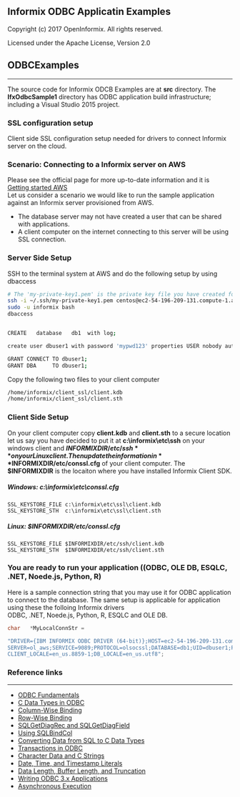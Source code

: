 ## Informix ODBC Applicatin Examples
Copyright (c) 2017 OpenInformix. All rights reserved.

Licensed under the Apache License, Version 2.0

## ODBCExamples
---------------
The source code for Informix ODCB Examples are at **src** directory. The **IfxOdbcSample1** directory has ODBC application build infrastructure; including a Visual Studio 2015 project.


### SSL configuration setup
Client side SSL configuration setup needed for drivers to connect Informix server on the cloud. 

### Scenario: Connecting to a Informix server on AWS

Please see the official page for more up-to-date information and it is [Getting started AWS](https://www.hcltech.com/products-and-platforms/informix/informix-AWS/getting-started)   
Let us consider a scenario we would like to run the sample application against an Informix server provisioned from AWS.  

- The database server may not have created a user that can be shared with applications.
- A client computer on the internet connecting to this server will be using SSL connection.


### Server Side Setup
SSH to the terminal system at AWS and do the following setup by using dbaccess
```bash
# The 'my-private-key1.pem' is the private key file you have created for your AWS
ssh -i ~/.ssh/my-private-key1.pem centos@ec2-54-196-209-131.compute-1.amazonaws.com
sudo -u informix bash
dbaccess 


CREATE   database   db1  with log;

create user dbuser1 with password 'mypwd123' properties USER nobody authorization (DBSA);

GRANT CONNECT TO dbuser1;
GRANT DBA     TO dbuser1;
```

Copy the following two files to your client computer
```bash
/home/informix/client_ssl/client.kdb
/home/informix/client_ssl/client.sth
```


### Client Side Setup
On your client computer copy **client.kdb** and **client.sth** to a secure location   
let us say you have decided to put it at **c:\informix\etc\ssh** on your windows client and **$INFORMIXDIR/etc/ssh** on your Linux client. Then update the information in **$INFORMIXDIR/etc/conssl.cfg** of your client computer. The **$INFORMIXDIR** is the locaiton where you have installed Informix Client SDK.

##### Windows: c:\informix\etc\conssl.cfg
```
SSL_KEYSTORE_FILE c:\informix\etc\ssl\client.kdb
SSL_KEYSTORE_STH  c:\informix\etc\ssl\client.sth
```


##### Linux: $INFORMIXDIR/etc/conssl.cfg
```
SSL_KEYSTORE_FILE $INFORMIXDIR/etc/ssh/client.kdb
SSL_KEYSTORE_STH  $INFORMIXDIR/etc/ssh/client.sth
```


### You are ready to run your application ((ODBC, OLE DB, ESQLC, .NET, Noede.js, Python, R)
Here is a sample connection string that you may use it for ODBC application to connect to the database. The same setup is applicable for application using these the folloing Informix drivers   
ODBC, .NET, Noede.js, Python, R, ESQLC and OLE DB.

```C
char   *MyLocalConnStr = 

"DRIVER={IBM INFORMIX ODBC DRIVER (64-bit)};HOST=ec2-54-196-209-131.compute-1.amazonaws.com;\
SERVER=ol_aws;SERVICE=9089;PROTOCOL=olsocssl;DATABASE=db1;UID=dbuser1;PWD=mypwd123;\
CLIENT_LOCALE=en_us.8859-1;DB_LOCALE=en_us.utf8";
```



### Reference links
-------------------
* [ODBC Fundamentals](https://docs.microsoft.com/en-us/sql/odbc/reference/develop-app/odbc-fundamentals)
* [C Data Types in ODBC](https://docs.microsoft.com/en-us/sql/odbc/reference/develop-app/c-data-types-in-odbc)
* [Column-Wise Binding](https://docs.microsoft.com/en-us/sql/odbc/reference/develop-app/column-wise-binding)
* [Row-Wise Binding](https://docs.microsoft.com/en-us/sql/odbc/reference/develop-app/row-wise-binding)
* [SQLGetDiagRec and SQLGetDiagField](https://docs.microsoft.com/en-us/sql/odbc/reference/develop-app/using-sqlgetdiagrec-and-sqlgetdiagfield)
* [Using SQLBindCol](https://docs.microsoft.com/en-us/sql/odbc/reference/develop-app/using-sqlbindcol)
* [Converting Data from SQL to C Data Types](https://docs.microsoft.com/en-us/sql/odbc/reference/appendixes/converting-data-from-sql-to-c-data-types)
* [Transactions in ODBC](https://docs.microsoft.com/en-us/sql/odbc/reference/develop-app/transactions-in-odbc-odbc)
* [Character Data and C Strings](https://docs.microsoft.com/en-us/sql/odbc/reference/develop-app/character-data-and-c-strings)
* [Date, Time, and Timestamp Literals](https://docs.microsoft.com/en-us/sql/odbc/reference/develop-app/date-time-and-timestamp-literals)
* [Data Length, Buffer Length, and Truncation](https://docs.microsoft.com/en-us/sql/odbc/reference/develop-app/data-length-buffer-length-and-truncation)
* [Writing ODBC 3.x Applications](https://docs.microsoft.com/en-us/sql/odbc/reference/develop-app/writing-odbc-3-x-applications)
* [Asynchronous Execution](https://docs.microsoft.com/en-us/sql/odbc/reference/develop-app/asynchronous-execution)


